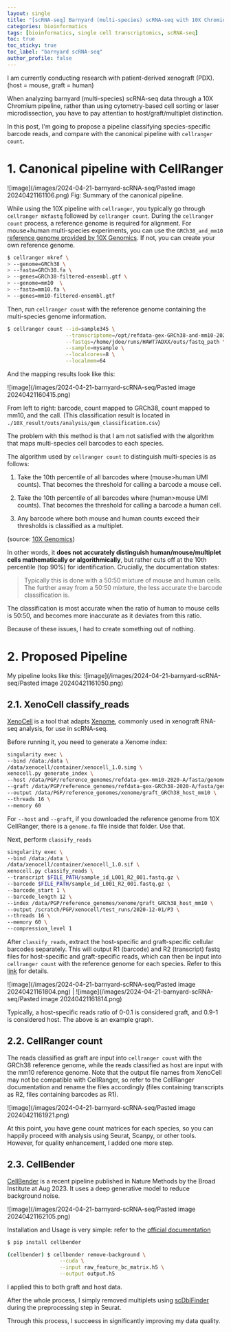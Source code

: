 ```yaml
---
layout: single
title: "[scRNA-seq] Barnyard (multi-species) scRNA-seq with 10X Chromium: classifying species-specific barcode reads"
categories: bioinformatics
tags: [bioinformatics, single cell transcriptomics, scRNA-seq]
toc: true
toc_sticky: true
toc_label: "barnyard scRNA-seq"
author_profile: false
---
```



I am currently conducting research with patient-derived xenograft (PDX). (host = mouse, graft = human)

When analyzing barnyard (multi-species) scRNA-seq data through a 10X Chromium pipeline, rather than using cytometry-based cell sorting or laser microdissection, you have to pay attentian to host/graft/multiplet distinction.

In this post, I'm going to propose a pipeline classifying species-specific barcode reads, and compare with the canonical pipeline with `cellranger count`.

# 1. Canonical pipeline with CellRanger

![image](/images/2024-04-21-barnyard-scRNA-seq/Pasted image 20240421161106.png)
Fig: Summary of the canonical pipeline.

While using the 10X pipeline with `cellranger`, you typically go through `cellranger mkfastq` followed by `cellranger count`. During the `cellranger count` process, a reference genome is required for alignment. For mouse+human multi-species experiments, you can use the `GRCh38_and_mm10` [reference genome provided by 10X Genomics](https://www.10xgenomics.com/support/software/cell-ranger/downloads/cr-ref-build-steps). If not, you can create your own reference genome.

```bash
$ cellranger mkref \
> --genome=GRCh38 \
> --fasta=GRCh38.fa \
> --genes=GRCh38-filtered-ensembl.gtf \
> --genome=mm10  \
> --fasta=mm10.fa \
> --genes=mm10-filtered-ensembl.gtf
```

Then, run `cellranger count` with the reference genome containing the multi-species genome information.

```bash
$ cellranger count --id=sample345 \
                   --transcriptome=/opt/refdata-gex-GRCh38-and-mm10-2020-A \
                   --fastqs=/home/jdoe/runs/HAWT7ADXX/outs/fastq_path \
                   --sample=mysample \
                   --localcores=8 \
                   --localmem=64
```


And the mapping results look like this:

![image](/images/2024-04-21-barnyard-scRNA-seq/Pasted image 20240421160415.png)

From left to right: barcode, count mapped to GRCh38, count mapped to mm10, and the call.
(This classification result is located in `./10X_result/outs/analysis/gem_classification.csv`)

The problem with this method is that I am not satisfied with the algorithm that maps multi-species cell barcodes to each species. 

The algorithm used by `cellranger count` to distinguish multi-species is as follows:


1. Take the 10th percentile of all barcodes where (mouse>human UMI counts). That becomes the threshold for calling a barcode a mouse cell.
    
2. Take the 10th percentile of all barcodes where (human>mouse UMI counts). That becomes the threshold for calling a barcode a human cell.
    
3. Any barcode where both mouse and human counts exceed their thresholds is classified as a multiplet.


(source: [10X Genomics](https://kb.10xgenomics.com/hc/en-us/articles/115003517183-How-does-cellranger-count-identify-multiplets))

In other words, it **does not accurately distinguish human/mouse/multiplet cells mathematically or algorithmically**, but rather cuts off at the 10th percentile (top 90%) for identification. Crucially, the documentation states:

> Typically this is done with a 50:50 mixture of mouse and human cells. The further away from a 50:50 mixture, the less accurate the barcode classification is.

The classification is most accurate when the ratio of human to mouse cells is 50:50, and becomes more inaccurate as it deviates from this ratio.

Because of these issues, I had to create something out of nothing.

# 2. Proposed Pipeline

My pipeline looks like this:
![image](/images/2024-04-21-barnyard-scRNA-seq/Pasted image 20240421161050.png)

## 2.1. XenoCell classify_reads

[XenoCell](https://bmcmedgenomics.biomedcentral.com/articles/10.1186/s12920-021-00872-8) is a tool that adapts [Xenome](https://academic.oup.com/bioinformatics/article/28/12/i172/269972), commonly used in xenograft RNA-seq analysis, for use in scRNA-seq. 

Before running it, you need to generate a Xenome index:

```bash
singularity exec \
--bind /data:/data \
/data/xenocell/container/xenocell_1.0.simg \
xenocell.py generate_index \
--host /data/PGP/reference_genomes/refdata-gex-mm10-2020-A/fasta/genome.fa \
--graft /data/PGP/reference_genomes/refdata-gex-GRCh38-2020-A/fasta/genome.fa \
--output /data/PGP/reference_genomes/xenome/graft_GRCh38_host_mm10 \
--threads 16 \
--memory 60
```
For `--host` and `--graft`, if you downloaded the reference genome from 10X CellRanger, there is a `genome.fa` file inside that folder. Use that.

Next, perform `classify_reads`
```bash
singularity exec \
--bind /data:/data \
/data/xenocell/container/xenocell_1.0.sif \
xenocell.py classify_reads \
--transcript $FILE_PATH/sample_id_L001_R2_001.fastq.gz \
--barcode $FILE_PATH/sample_id_L001_R2_001.fastq.gz \
--barcode_start 1 \
--barcode_length 12 \
--index /data/PGP/reference_genomes/xenome/graft_GRCh38_host_mm10 \
--output /scratch/PGP/xenocell/test_runs/2020-12-01/P3 \
--threads 16 \
--memory 60 \
--compression_level 1
```

After `classify_reads`, extract the host-specific and graft-specific cellular barcodes separately. This will output R1 (barcode) and R2 (transcript) fastq files for host-specific and graft-specific reads, which can then be input into `cellranger count` with the reference genome for each species. 
Refer to this [link](https://gitlab.com/XenoCell/XenoCell/-/tree/master/examples/GSE128195/P3) for details.

![image](/images/2024-04-21-barnyard-scRNA-seq/Pasted image 20240421161804.png) | ![image](/images/2024-04-21-barnyard-scRNA-seq/Pasted image 20240421161814.png)

Typically, a host-specific reads ratio of 0-0.1 is considered graft, and 0.9-1 is considered host. The above is an example graph.

## 2.2. CellRanger count

The reads classified as graft are input into `cellranger count` with the GRCh38 reference genome, while the reads classified as host are input with the mm10 reference genome. Note that the output file names from XenoCell may not be compatible with CellRanger, so refer to the CellRanger documentation and rename the files accordingly (files containing transcripts as R2, files containing barcodes as R1).

![image](/images/2024-04-21-barnyard-scRNA-seq/Pasted image 20240421161921.png)

At this point, you have gene count matrices for each species, so you can happily proceed with analysis using Seurat, Scanpy, or other tools. However, for quality enhancement, I added one more step.

## 2.3. CellBender

[CellBender](https://www.nature.com/articles/s41592-023-01943-7) is a recent pipeline published in Nature Methods by the Broad Institute at Aug 2023. It uses a deep generative model to reduce background noise.

![image](/images/2024-04-21-barnyard-scRNA-seq/Pasted image 20240421162105.png)

Installation and Usage is very simple: refer to the [official documentation](https://cellbender.readthedocs.io/en/latest/installation/index.html)

```bash
$ pip install cellbender
```

```bash
(cellbender) $ cellbender remove-background \
                 --cuda \
                 --input raw_feature_bc_matrix.h5 \
                 --output output.h5
```

I applied this to both graft and host data.

After the whole process, I simply removed multiplets using [scDblFinder](https://bioconductor.org/packages/release/bioc/html/scDblFinder.html) during the preprocessing step in Seurat.

Through this process, I succeess in significantly improving my data quality.